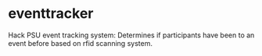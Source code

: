 # eventtracker
Hack PSU event tracking system: Determines if participants have been to an event before based on rfid scanning system.
